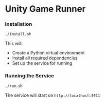 # Unity Game Runner

### Installation

```bash
./install.sh
```

This will:

- Create a Python virtual environment
- Install all required dependencies
- Set up the service for running

### Running the Service

```bash
./run.sh
```

The service will start on `http://localhost:3011`
